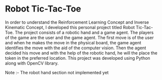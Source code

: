 # Robot Tic-Tac-Toe 

In order to understand the Reinforcement Learning Concept and Inverse Kinematic Concept, I developed this personal project titled Robot Tic-Tac-Toe. The project consists of a robotic hand and a game agent. The players of the game are the user and the game agent. The first move is of the user and when he makes the move in the physical board, the game agent identifies the move with the aid of the computer vision. Then the agent decided his move and with the help of the robotic hand, he will the place the token in the preferred location. This project was developed using Python along with OpenCV library.

Note :- The robot hand section not implemented yet